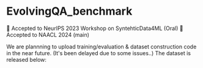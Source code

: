 # EvolvingQA_benchmark
🎉 Accepted to NeurIPS 2023 Workshop on SyntehticData4ML (Oral)
🎉 Accepted to NAACL 2024 (main)

We are plannning to upload training/evaluation & dataset construction code in the near future. (It's been delayed due to some issues..) 
The dataset is released below: 
